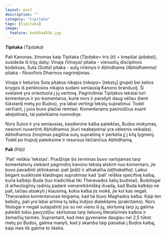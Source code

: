 ```yaml
---
layout: post
description: ""
category: "tipitaka"
tags: [tipitaka]
image:
  feature: buddha4816.jpg
---
```


**Tipitaka** *(Tipiṭaka)*

Pali Kanonas, žinomas kaip Tipitaka (*Tipiṭaka=* tris (*ti*) + krepšiai (*piṭaka*)), susideda iš trijų dalių: Vinaja *(Vinaya)* pitaka - vienuolių disciplinos kodeksas, Suta *(Sutta)* pitaka - sutų rinkinys ir Abhidhama *(Abhidhamma)* pitaka - filosofinis Dharmos nagrinėjimas.

Vinaja ir keturios Suta piṭakos nikajos (*nikaya*= [tekstų] grupė) bei kelios knygos iš penktosios nikajos sudaro seniausią Kanono branduolį. Ši svetainė yra orientuota į jų vertimą. Pagrindiniai Tipiṭakos tekstai turi komentarus ir po-komentarus, kurie nors ir parašyti daug vėliau (bent tūkstantį metų po Budos), yra labai vertingi tekstų supratimui. Todėl verčiant, į juos buvo plačiai remtasi. Komentarams pasirodžius esant abejotinais, tai pateikiama nuorodoje.

Nors Sutos ir yra seniausias, kasdienine kalba pateiktas, Budos mokymas, nesinori nuvertinti Abhidhamos (kuri neabejotinai yra vėlesnis veikalas). Abhidhamos žinojimas pagilina sutų supratimą ir perkelia jį į kitą lygmenį. Todėl po truputį pateiksime ir resursus liečiančius Abhidhamą.

**Pali** *(Pāḷi)*

'Pali' reiškia 'tekstas'. Pradžioje šis terminas buvo vartojamas tarp komentatorių siekiant pagrindinį kanono tekstą atskirti nuo komentaro, jie buvo pavadinti atitinkamai: pali *(pāḷi)* ir athakatha *(aṭṭhakatha)*. Laikui bėgant susiklostė klaidingas supratimas kad 'pali' reiškia specifinę kalbą, kuria kalbėjo Buda (tuo tradiciškai tiki Theravados šalių budistai). Budologai iš arheologinių radinių padarė vienareikšmišką išvadą, kad Buda kalbėjo ne pali, tačiau atsakyti į klausimą, kokia kalba jis mokė, jie kol kas negali. Theravados komentaruose teigiama, kad tai buvo Maghados kalba. Kaip ten bebūtų, pali yra labai artima tų laikų Indijos dialektams (prakritams). Nors filologai ir negali sutapatinti jos su nei vienu iš jų, skirtumą tarp jų galima pateikti tokiu pavyzdžiu: skirtumas tarp lietuvių literatūrinės kalbos ir žemaičių tarmės. Suprantant, kad mes gyvename daugiau nei 2,5 tūkst. metų po Budos, galima manyti, kad ji skamba taip panašiai į Budos kalbą, kaip mes tik galime to tikėtis.

